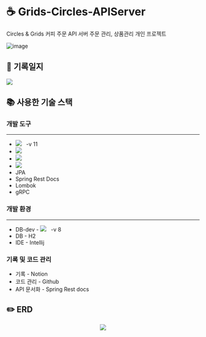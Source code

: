 # ☕️ Grids-Circles-APIServer
Circles &amp; Grids 커피 주문 API 서버 주문 관리, 상품관리 개인 프로젝트  

![image](https://user-images.githubusercontent.com/71688432/196448603-13e7c1b5-eeb5-4021-a156-c000a411d7fc.png)


## 📝 기록일지  
<a href = "https://www.notion.so/Grids-Circles-3fd4a31e23524d78bad2e27a435ffe4d"> <img src="https://img.shields.io/badge/notion-000000?style=for-the-badge&logo=notion&logoColor=white"></a>

## 📚 사용한 기술 스택 
  ### 개발 도구  
  ---
  - <img src="https://img.shields.io/badge/JAVA-007396?style=for-the-badge&logo=java&logoColor=white"> &nbsp; -v 11
  - <img src="https://img.shields.io/badge/springboot-6DB33F?style=for-the-badge&logo=springboot&logoColor=white"> 
  - <img src="https://img.shields.io/badge/springsecurity-6DB33F?style=for-the-badge&logo=springsecurity&logoColor=white"> 
  - <img src="https://img.shields.io/badge/react-61DAFB?style=for-the-badge&logo=react&logoColor=white"> 
  - JPA
  - Spring Rest Docs
  - Lombok
  - gRPC  
  
  ### 개발 환경  
  ---
  - DB-dev - <img src="https://img.shields.io/badge/mysql-4479A1?style=for-the-badge&logo=mysql&logoColor=white"> &nbsp; -v 8
  - DB - H2
  - IDE - Intellij  
  
  ### 기록 및 코드 관리
  - 기록 - Notion  
  - 코드 관리 - Github  
  - API 문서화 - Spring Rest docs  
  
## ✏️ ERD  
<p align = "center"><img src = "https://user-images.githubusercontent.com/71688432/196448092-13ff3c18-de9b-49b9-801b-37a06265b958.png"></p>

  
  
  
  
  



